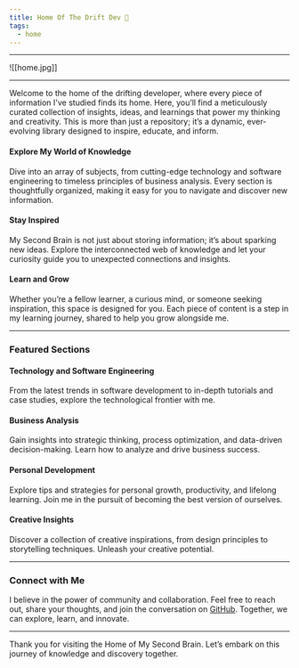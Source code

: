 ```yaml
---
title: Home Of The Drift Dev 💫
tags:
  - home
---
```

---

![[home.jpg]]

---

Welcome to the home of the drifting developer, where every piece of information I've studied finds its home. Here, you’ll find a meticulously curated collection of insights, ideas, and learnings that power my thinking and creativity. This is more than just a repository; it’s a dynamic, ever-evolving library designed to inspire, educate, and inform.

#### Explore My World of Knowledge

Dive into an array of subjects, from cutting-edge technology and software engineering to timeless principles of business analysis. Every section is thoughtfully organized, making it easy for you to navigate and discover new information.

#### Stay Inspired

My Second Brain is not just about storing information; it’s about sparking new ideas. Explore the interconnected web of knowledge and let your curiosity guide you to unexpected connections and insights.

#### Learn and Grow

Whether you’re a fellow learner, a curious mind, or someone seeking inspiration, this space is designed for you. Each piece of content is a step in my learning journey, shared to help you grow alongside me.

---

### Featured Sections

#### Technology and Software Engineering
From the latest trends in software development to in-depth tutorials and case studies, explore the technological frontier with me.

#### Business Analysis
Gain insights into strategic thinking, process optimization, and data-driven decision-making. Learn how to analyze and drive business success.

#### Personal Development
Explore tips and strategies for personal growth, productivity, and lifelong learning. Join me in the pursuit of becoming the best version of ourselves.

#### Creative Insights
Discover a collection of creative inspirations, from design principles to storytelling techniques. Unleash your creative potential.

---

### Connect with Me

I believe in the power of community and collaboration. Feel free to reach out, share your thoughts, and join the conversation on [GitHub](https://github.com/arkamfahry/knowledge-base). Together, we can explore, learn, and innovate.

---

Thank you for visiting the Home of My Second Brain. Let’s embark on this journey of knowledge and discovery together.